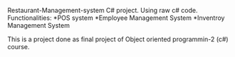 Restaurant-Management-system
C# project. Using raw c# code.
Functionalities:
 *POS system
 *Employee Management System
 *Inventroy Management System


This is a project done as final project of Object oriented programmin-2 (c#) course.

